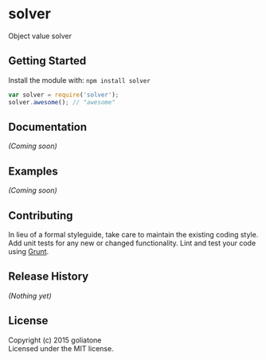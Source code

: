 # solver

Object value solver

## Getting Started
Install the module with: `npm install solver`

```javascript
var solver = require('solver');
solver.awesome(); // "awesome"
```

## Documentation
_(Coming soon)_

## Examples
_(Coming soon)_

## Contributing
In lieu of a formal styleguide, take care to maintain the existing coding style. Add unit tests for any new or changed functionality. Lint and test your code using [Grunt](http://gruntjs.com/).

## Release History
_(Nothing yet)_

## License
Copyright (c) 2015 goliatone  
Licensed under the MIT license.
